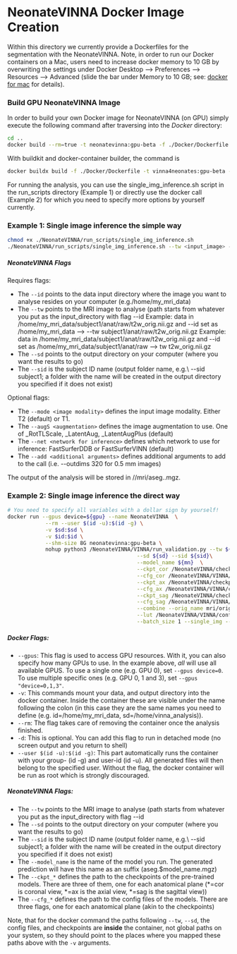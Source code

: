 # NeonateVINNA Docker Image Creation

Within this directory we currently provide a Dockerfiles for the segmentation with the NeonateVINNA.
Note, in order to run our Docker containers on a Mac, users need to increase docker memory to 10 GB by overwriting the settings under Docker Desktop --> Preferences --> Resources --> Advanced (slide the bar under Memory to 10 GB; see: [docker for mac](https://docs.docker.com/docker-for-mac/) for details).  

### Build GPU NeonateVINNA Image

In order to build your own Docker image for NeonateVINNA (on GPU) simply execute the following command after traversing into the *Docker* directory: 

```bash
cd ..
docker build --rm=true -t neonatevinna:gpu-beta -f ./Docker/Dockerfile .
```

With buildkit and docker-container builder, the command is
```bash
docker buildx build -f ./Docker/Dockerfile -t vinna4neonates:gpu-beta --load .
```

For running the analysis, you can use the single_img_inference.sh script in the run_scripts directory (Example 1) or directly use the docker call (Example 2) for which you need to specify more options by yourself currently.

### Example 1: Single image inference the simple way
```bash
chmod +x ./NeonateVINNA/run_scripts/single_img_inference.sh
./NeonateVINNA/run_scripts/single_img_inference.sh --tw <input_image> --id <input_directory> --sd <output directory> --sid <subject id> --mode <input image modality> [OPTIONS]
```
##### NeonateVINNA Flags
Requires flags:
* The `--id` points to the data input directory where the image you want to analyse resides on your computer (e.g./home/my_mri_data)
* The `--tw` points to the MRI image to analyse (path starts from whatever you put as the input_directory with flag --id 
             Example: data in /home/my_mri_data/subject1/anat/raw/t2w_orig.nii.gz and --id set as /home/my_mri_data --> --tw subject1/anat/raw/t2w_orig.nii.gz
             Example: data in /home/my_mri_data/subject1/anat/raw/t2w_orig.nii.gz and --id set as /home/my_mri_data/subject1/anat/raw --> tw t2w_orig.nii.gz
* The `--sd` points to the output directory on your computer (where you want the results to go)
* The `--sid` is the subject ID name (output folder name, e.g.\ --sid subject1; a folder with the name will be created in the output directory you specified if it does not exist)

Optional flags:
* The `--mode <image modality>` defines the input image modality. Either T2 (default) or T1.
* The `--augS <augmentation>` defines the image augmentation to use. One of _RotTLScale, _LatentAug, _LatentAugPlus (default)
* The `--net <network for inference>` defines which network to use for inference: FastSurferDDB or FastSurferVINN (default)
* The `--add <additional arguments>` defines additional arguments to add to the call (i.e. --outdims 320 for 0.5 mm images)

The output of the analysis will be stored in <output directory>/<subject id>/mri/aseg.<model>.mgz.

### Example 2: Single image inference the direct way
```bash
# You need to specify all variables with a dollar sign by yourself!
docker run --gpus device=${gpu} --name NeonateVINNA  \
            --rm --user $(id -u):$(id -g) \
            -v $sd:$sd \
            -v $id:$id \
            --shm-size 8G neonatevinna:gpu-beta \
            nohup python3 /NeonateVINNA/VINNA/run_validation.py --tw ${id}/${orig} \
                                         --sd ${sd} --sid ${sid}\
                                         --model_name ${mn}  \
                                         --ckpt_cor /NeonateVINNA/checkpoints/${net}/${augS}/${cfg}_coronal/Best_training_state.pkl \
                                         --cfg_cor /NeonateVINNA/VINNA/config/${net}/${augS}/${cfg}_coronal/config.yaml \
                                         --ckpt_ax /NeonateVINNA/checkpoints/${net}/${augS}/${cfg}_axial/Best_training_state.pkl \
                                         --cfg_ax /NeonateVINNA/VINNA/config/${net}/${augS}/${cfg}_axial/config.yaml \
                                         --ckpt_sag /NeonateVINNA/checkpoints/${net}/${augS}/${cfg}_sagittal/Best_training_state.pkl \
                                         --cfg_sag /NeonateVINNA/VINNA/config/${net}/${augS}/${cfg}_sagittal/config.yaml  \
                                         --combine --orig_name mri/orig.mgz \
                                         --lut /NeonateVINNA/VINNA/config/LUTs/FastInfantSurfer_dHCP_full_LUT.tsv \
                                         --batch_size 1 --single_img --save_img
```

##### Docker Flags:
* `--gpus`: This flag is used to access GPU resources. With it, you can also specify how many GPUs to use. In the example above, _all_ will use all available GPUS. To use a single one (e.g. GPU 0), set `--gpus device=0`. To use multiple specific ones (e.g. GPU 0, 1 and 3), set `--gpus "device=0,1,3"`.
* `-v`: This commands mount your data, and output directory into the docker container. Inside the container these are visible under the name following the colon (in this case they are the same names you need to define (e.g. id=/home/my_mri_data, sd=/home/vinna_analysis)).
* `--rm`: The flag takes care of removing the container once the analysis finished. 
* `-d`: This is optional. You can add this flag to run in detached mode (no screen output and you return to shell)
* `--user $(id -u):$(id -g)`: This part automatically runs the container with your group- (id -g) and user-id (id -u). All generated files will then belong to the specified user. Without the flag, the docker container will be run as root which is strongly discouraged.

##### NeonateVINNA Flags:
* The `--tw` points to the MRI image to analyse (path starts from whatever you put as the input_directory with flag --id
* The `--sd` points to the output directory on your computer (where you want the results to go)
* The `--sid` is the subject ID name (output folder name, e.g.\ --sid subject1; a folder with the name will be created in the output directory you specified if it does not exist)
* The `--model_name` is the name of the model you run. The generated prediction will have this name as an suffix (aseg.$model_name.mgz)
* The `--ckpt_*` defines the path to the checkpoints of the pre-trained models. There are three of them, one for each anatomical plane (*=cor is coronal view, *=ax is the axial view, *=sag is the sagittal view))
* The `--cfg_*` defines the path to the config files of the models. There are three flags, one for each anatomical plane (akin to the checkpoints)

Note, that for the docker command the paths following `--tw`, `--sd`, the config files, and checkpoints are __inside__ the container, not global paths on your system, so they should point to the places where you mapped these paths above with the `-v` arguments. 
